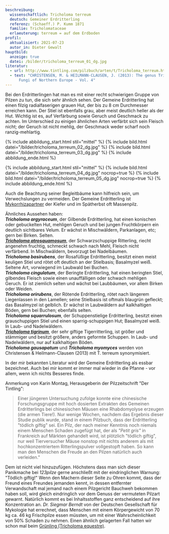 ```yaml
---
beschreibung:
  wissenschaftlich: Tricholoma terreum
  deutsch: Gemeiner Erdritterling
  referenz: (Schaeff.) P. Kumm 1871
  familie: Tricholomataceae
  erlaeuterung: terreum = auf dem Erdboden
profil:
  aktualisiert: 2021-07-23
  autor_in: Dieter Gewalt
hauptbild:
  anzeige: true
  datei: /bilder/tricholoma_terreum_01_dg.jpg
literatur:
  - url: http://www.tintling.com/pilzbuch/arten/t/Tricholoma_terreum.html
  - text: "CHRISTENSEN, M. & HEILMANN-CLAUSEN, J. (2013): The genus Tricholoma. -
      Fungi of Northern Europe - Vol. 4"
---
```

Bei den Erdritterlingen hat man es mit einer recht schwierigen Gruppe von Pilzen zu tun, die sich sehr ähnlich sehen. Der Gemeine Erdritterling hat einen filzig radialfaserigen grauen Hut, der bis zu 8 cm Durchmesser erreichen kann. Der Stiel ist ebenfalls grau, aber meist deutlich heller als der Hut. Wichtig ist es, auf Verfärbung sowie Geruch und Geschmack zu achten. Im Unterschied zu einigen ähnlichen Arten verfärbt sich sein Fleisch nicht; der Geruch ist nicht mehlig, der Geschmack weder scharf noch ranzig-mehlartig.

{% include abbildung_start.html stil="mittel" %}
{% include bild.html datei="/bilder/tricholoma_terreum_02_dg.jpg" %}
{% include bild.html datei="/bilder/tricholoma_terreum_03_dg.jpg" %}
{% include abbildung_ende.html %}

{% include abbildung_start.html stil="mittel" %}
{% include bild.html datei="/bilder/tricholoma_terreum_04_dg.jpg" nocrop=true %}
{% include bild.html datei="/bilder/tricholoma_terreum_05_dg.jpg" nocrop=true %}
{% include abbildung_ende.html %}

Auch die Beachtung seiner Begleitbäume kann hilfreich sein, um Verwechslungen zu vermeiden. Der Gemeine Erdritterling ist [Mykorrhizapartner](Mykorrhiza "Glossar") der Kiefer und im Spätherbst oft Massenpilz. 

Ähnliches Aussehen haben:\
***Tricholoma argyraceum***, der Gilbende Erdritterling, hat einen konischen oder gebuckelten Hut, mehligen Geruch und bei jungen Fruchtkörpern ein deutlich sichtbares Velum. Er wächst in Mischwäldern, Parkanlagen, etc; gern bei Birken. Selten.\
***[Tricholoma atrosquamosum](/pilze/tricholoma-atrosquamosum-schwarzschuppiger-ritterling)***, der Schwarzschuppige Ritterling, riecht angenehm fruchtig, schmeckt schwach nach Mehl, Fleisch nicht verfärbend. In Mischwäldern, bevorzugt bei Nadelbäumen.\
***Tricholoma basirubens***, der Rosafüßige Erdritterling, besitzt einen meist keuligen Stiel und  rötet oft deutlich an der Stielbasis; Basalmyzel weiß. Seltene Art, vorwiegend im Laubwald bei Buchen.\
***Tricholoma cingulatum***, der Beringte Erdritterling, hat einen beringten Stiel, gilbendes Fleisch sowie einen unauffälligen oder schwach mehligen Geruch. Er ist ziemlich selten und wächst bei Laubbäumen, vor allem Birken oder Weiden.\
***Tricholoma orirubens***, der Rötende Erdritterling, rötet nach längerem Liegenlassen in den Lamellen; seine Stielbasis ist oftmals blaugrün gefleckt; das Basalmyzel ist gelblich. Er wächst in Laubwäldern auf kalkhaltigen Böden, gern bei Buchen; ebenfalls selten.\
***Tricholoma squarrulosum***, der Schuppenstielige Erdritterling, besitzt einen grauschuppigen Stiel und einen sparrig-schuppigen Hut; Basalmyzel weiß. In Laub- und Nadelwäldern.\
***[Tricholoma tigrinum](/pilze/tricholoma-tigrinum-tiger-ritterling)***, der sehr giftige Tigerritterling, ist größer und stämmiger und besitzt größere, anders geformte Schuppen. In Laub- und Nadelwäldern, nur auf kalkhaltigen Böden.\
***Tricholoma gausapatum*** und ***Tricholoma myomyces*** werden von Christensen & Heilmann-Clausen (2013) mit T. terreum synonymisiert.

In der mir bekannten Literatur wird der Gemeine Erdritterling als essbar bezeichnet. Auch bei mir kommt er immer mal wieder in die Pfanne - vor allem, wenn ich nichts Besseres finde.  

Anmerkung von Karin Montag, Herausgeberin der Pilzzeitschrift "Der Tintling": 

> Einer jüngeren Untersuchung zufolge konnte eine chinesische Forschungsgruppe mit hoch dosierten Extrakten des Gemeinen Erdritterlings bei chinesischen Mäusen eine Rhabdomyolyse erzeugen (die armen Tiere!). Nur wenige Wochen, nachdem das Ergebnis dieser Studie publik wurde, stand in einem Pilzbuch, dass der Erdritterling "tödlich giftig" sei. Ein Pilz, der nach meiner Kenntnis noch niemals einem Menschen Schaden zugefügt hat, der als *"Petit gris"* in Frankreich auf Märkten gehandelt wird, ist plötzlich "tödlich giftig", nur weil Tierversucher Mäuse nonstop mit nichts anderem als mit hochkonzentriertem Ritterlingspulver vollgestopft haben. So kann man den Menschen die Freude an den Pilzen natürlich auch verleiden."  

Dem ist nicht viel hinzuzufügen. Höchstens dass man sich dieser Panikmache bei *123pilze* gerne anschließt mit der eindringlichen Warnung: "Tödlich giftig!" Wenn den Machern dieser Seite zu Ohren kommt, dass der Freund eines Freundes jemanden kennt, in dessen entfernter Verwandschaft mal jemand nach einem Pilzgericht Bauchweh bekommen haben soll, wird gleich eindringlich vor dem Genuss der vermuteten Pilzart gewarnt. Natürlich kommt es bei Inhaltsstoffen ganz entscheidend auf ihre Konzentration an. *Dr. Siegmar Berndt* von der Deutschen Gesellschaft für Mykologie hat errechnet, dass Menschen mit einem Körpergewicht von 70 kg ca. 46 kg Frischpilze essen müssten, um mit einer Wahrscheinlichkeit von 50% Schaden zu nehmen. Einen ähnlich gelagerten Fall hatten wir schon mal beim [Grünling (Tricholoma equestre)](/pilze/tricholoma-equestre-grünling).